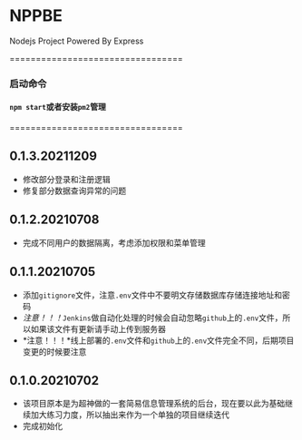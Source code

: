 # NPPBE
Nodejs Project Powered By Express  

=================================
### 启动命令
#### `npm start`或者安装`pm2`管理  
=================================

## 0.1.3.20211209
* 修改部分登录和注册逻辑   
* 修复部分数据查询异常的问题  

## 0.1.2.20210708
* 完成不同用户的数据隔离，考虑添加权限和菜单管理   

## 0.1.1.20210705
* 添加`gitignore`文件，注意`.env`文件中不要明文存储数据库存储连接地址和密码  
* *注意！！！*`Jenkins`做自动化处理的时候会自动忽略`github`上的`.env`文件，所以如果该文件有更新请手动上传到服务器  
* *注意！！！*线上部署的`.env`文件和`github`上的`.env`文件完全不同，后期项目变更的时候要注意  

## 0.1.0.20210702
* 该项目原本是为超神做的一套简易信息管理系统的后台，现在要以此为基础继续加大练习力度，所以抽出来作为一个单独的项目继续迭代  
* 完成初始化  